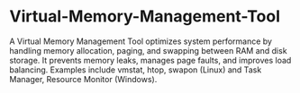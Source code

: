 # Virtual-Memory-Management-Tool
A Virtual Memory Management Tool optimizes system performance by handling memory allocation, paging, and swapping between RAM and disk storage. It prevents memory leaks, manages page faults, and improves load balancing. Examples include vmstat, htop, swapon (Linux) and Task Manager, Resource Monitor (Windows).
